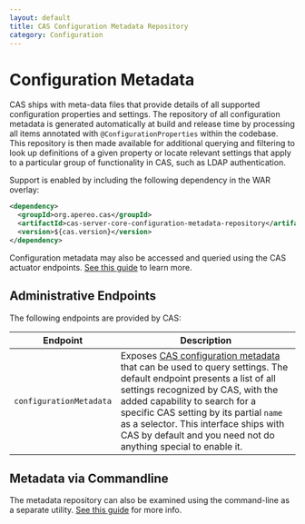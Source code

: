 ```yaml
---
layout: default
title: CAS Configuration Metadata Repository
category: Configuration
---
```


# Configuration Metadata

CAS ships with meta-data files that provide details of all supported configuration properties and settings. The repository of all configuration metadata
is generated automatically at build and release time by processing all items annotated with `@ConfigurationProperties` within the codebase. This repository
is then made available for additional querying and filtering to look up definitions of a given property or locate relevant settings 
that apply to a particular group of functionality in CAS, such as LDAP authentication.

Support is enabled by including the following dependency in the WAR overlay:

```xml
<dependency>
  <groupId>org.apereo.cas</groupId>
  <artifactId>cas-server-core-configuration-metadata-repository</artifactId>
  <version>${cas.version}</version>
</dependency>
```

Configuration metadata may also be accessed and queried using the CAS actuator endpoints. [See this guide](../monitoring/Monitoring-Statistics.html) to learn more.

## Administrative Endpoints

The following endpoints are provided by CAS:
 
| Endpoint                 | Description
|--------------------------|------------------------------------------------
| `configurationMetadata`       | Exposes [CAS configuration metadata](Configuration-Metadata-Repository.html) that can be used to query settings. The default endpoint presents a list of all settings recognized by CAS, with the added capability to search for a specific CAS setting by its partial `name` as a selector. This interface ships with CAS by default and you need not do anything special to enable it.

## Metadata via Commandline

The metadata repository can also be examined using the command-line as a separate utility. 
[See this guide](../installation/Configuring-Commandline-Shell.html) for more info.
